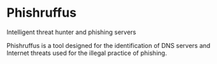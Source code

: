 # Phishruffus
Intelligent threat hunter and phishing servers

Phishruffus is a tool designed for the identification of DNS servers and Internet threats used for the illegal practice of phishing.

